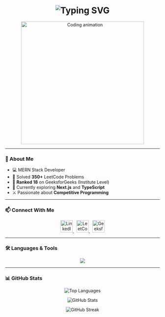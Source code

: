 <h1 align="center">
  <img src="https://readme-typing-svg.herokuapp.com?font=Fira+Code&size=30&duration=3000&pause=1000&center=true&vCenter=true&multiline=true&width=800&height=100&lines=Hi+%F0%9F%91%8B%2C+I'm+Vishal+Pal;Full-Stack+Developer+%7C+MERN+Specialist;Competitive+Programmer+%7C+DSA+Enthusiast" alt="Typing SVG" />
</h1>

<p align="center">
  <img src="https://cdn.dribbble.com/users/1162077/screenshots/3848914/programmer.gif" width="400" alt="Coding animation" />
</p>

---

### 🚀 About Me

- 💻 MERN Stack Developer
- 🧠 Solved **350+** LeetCode Problems
- 🥇 **Ranked 18** on GeeksforGeeks (Institute Level)
- 🌱 Currently exploring **Next.js** and **TypeScript**
- ⚔️ Passionate about **Competitive Programming**

---

### 📫 Connect With Me

<p align="center">
  <a href="https://linkedin.com/in/vishalp018" target="_blank">
    <img src="https://skillicons.dev/icons?i=linkedin" height="40" alt="LinkedIn" />
  </a>&nbsp;
  <a href="https://leetcode.com/vishalp018" target="_blank">
    <img src="https://upload.wikimedia.org/wikipedia/commons/1/19/LeetCode_logo_black.png" height="40" alt="LeetCode" />
  </a>&nbsp;
  <a href="https://auth.geeksforgeeks.org/user/vishal_p0618" target="_blank">
    <img src="https://upload.wikimedia.org/wikipedia/commons/4/43/GeeksforGeeks.svg" height="40" alt="GeeksforGeeks" />
  </a>
</p>

---

### 🛠️ Languages & Tools

<p align="center">
  <img src="https://skillicons.dev/icons?i=cpp,java,python,html,css,js,ts,react,nextjs,nodejs,express,tailwind,figma,vscode,mongodb,postgres,mysql,docker,kubernetes,vercel,git" />
</p>

---

### 📊 GitHub Stats

<p align="center">
  <img src="https://github-readme-stats.vercel.app/api/top-langs/?username=vishalp018&layout=compact&theme=tokyonight" alt="Top Languages" />
</p>

<p align="center">
  <img src="https://github-readme-stats.vercel.app/api?username=vishalp018&show_icons=true&theme=tokyonight" alt="GitHub Stats" />
</p>

<p align="center">
  <img src="https://github-readme-streak-stats.herokuapp.com/?user=vishalp018&theme=tokyonight" alt="GitHub Streak" />
</p>
